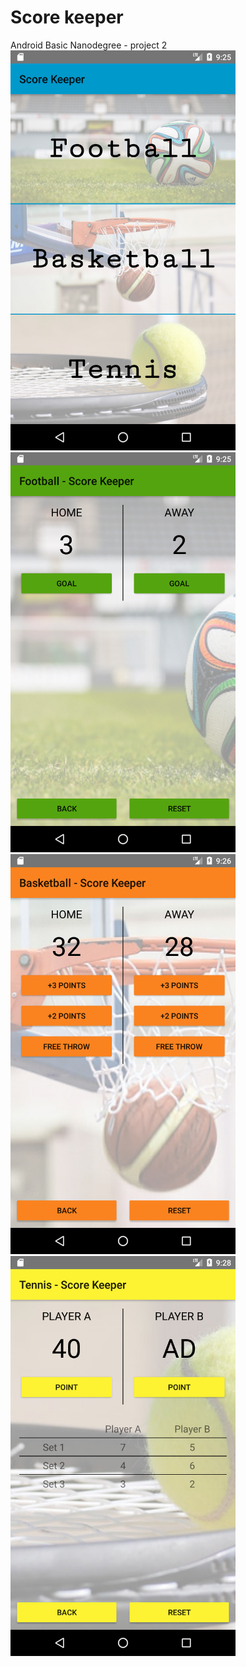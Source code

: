 # Score keeper
Android Basic Nanodegree - project 2
<br />
<img width="360" src="https://github.com/karol-dabrowski/score-keeper/blob/master/screenshots/Screenshot_1519935943.png">
<br />
<img width="360" src="https://github.com/karol-dabrowski/score-keeper/blob/master/screenshots/Screenshot_1519935948.png">
<img width="360" src="https://github.com/karol-dabrowski/score-keeper/blob/master/screenshots/Screenshot_1519935967.png">
<br />
<img width="360" src="https://github.com/karol-dabrowski/score-keeper/blob/master/screenshots/Screenshot_1519936105.png">
